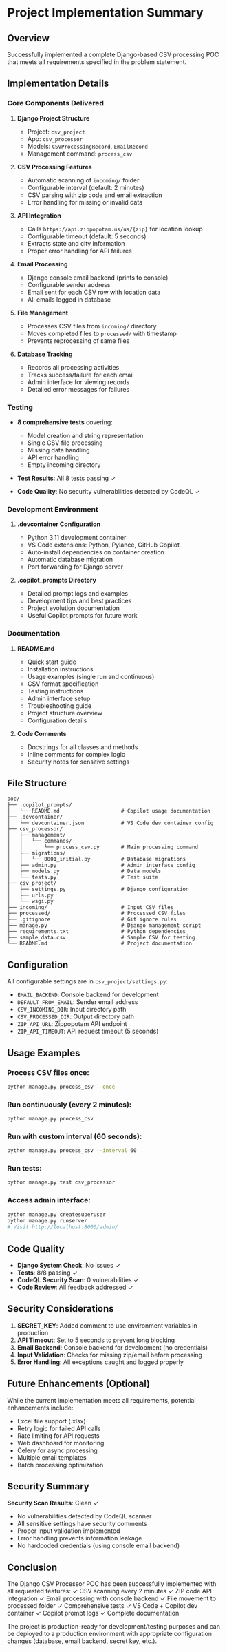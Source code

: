 # Project Implementation Summary

## Overview
Successfully implemented a complete Django-based CSV processing POC that meets all requirements specified in the problem statement.

## Implementation Details

### Core Components Delivered

1. **Django Project Structure**
   - Project: `csv_project`
   - App: `csv_processor`
   - Models: `CSVProcessingRecord`, `EmailRecord`
   - Management command: `process_csv`

2. **CSV Processing Features**
   - Automatic scanning of `incoming/` folder
   - Configurable interval (default: 2 minutes)
   - CSV parsing with zip code and email extraction
   - Error handling for missing or invalid data

3. **API Integration**
   - Calls `https://api.zippopotam.us/us/{zip}` for location lookup
   - Configurable timeout (default: 5 seconds)
   - Extracts state and city information
   - Proper error handling for API failures

4. **Email Processing**
   - Django console email backend (prints to console)
   - Configurable sender address
   - Email sent for each CSV row with location data
   - All emails logged in database

5. **File Management**
   - Processes CSV files from `incoming/` directory
   - Moves completed files to `processed/` with timestamp
   - Prevents reprocessing of same files

6. **Database Tracking**
   - Records all processing activities
   - Tracks success/failure for each email
   - Admin interface for viewing records
   - Detailed error messages for failures

### Testing

- **8 comprehensive tests** covering:
  - Model creation and string representation
  - Single CSV file processing
  - Missing data handling
  - API error handling
  - Empty incoming directory
  
- **Test Results**: All 8 tests passing ✓
- **Code Quality**: No security vulnerabilities detected by CodeQL ✓

### Development Environment

1. **.devcontainer Configuration**
   - Python 3.11 development container
   - VS Code extensions: Python, Pylance, GitHub Copilot
   - Auto-install dependencies on container creation
   - Automatic database migration
   - Port forwarding for Django server

2. **.copilot_prompts Directory**
   - Detailed prompt logs and examples
   - Development tips and best practices
   - Project evolution documentation
   - Useful Copilot prompts for future work

### Documentation

1. **README.md**
   - Quick start guide
   - Installation instructions
   - Usage examples (single run and continuous)
   - CSV format specification
   - Testing instructions
   - Admin interface setup
   - Troubleshooting guide
   - Project structure overview
   - Configuration details

2. **Code Comments**
   - Docstrings for all classes and methods
   - Inline comments for complex logic
   - Security notes for sensitive settings

## File Structure

```
poc/
├── .copilot_prompts/
│   └── README.md                    # Copilot usage documentation
├── .devcontainer/
│   └── devcontainer.json            # VS Code dev container config
├── csv_processor/
│   ├── management/
│   │   └── commands/
│   │       └── process_csv.py       # Main processing command
│   ├── migrations/
│   │   └── 0001_initial.py          # Database migrations
│   ├── admin.py                     # Admin interface config
│   ├── models.py                    # Data models
│   └── tests.py                     # Test suite
├── csv_project/
│   ├── settings.py                  # Django configuration
│   ├── urls.py
│   └── wsgi.py
├── incoming/                        # Input CSV files
├── processed/                       # Processed CSV files
├── .gitignore                       # Git ignore rules
├── manage.py                        # Django management script
├── requirements.txt                 # Python dependencies
├── sample_data.csv                  # Sample CSV for testing
└── README.md                        # Project documentation
```

## Configuration

All configurable settings are in `csv_project/settings.py`:

- `EMAIL_BACKEND`: Console backend for development
- `DEFAULT_FROM_EMAIL`: Sender email address
- `CSV_INCOMING_DIR`: Input directory path
- `CSV_PROCESSED_DIR`: Output directory path
- `ZIP_API_URL`: Zippopotam API endpoint
- `ZIP_API_TIMEOUT`: API request timeout (5 seconds)

## Usage Examples

### Process CSV files once:
```bash
python manage.py process_csv --once
```

### Run continuously (every 2 minutes):
```bash
python manage.py process_csv
```

### Run with custom interval (60 seconds):
```bash
python manage.py process_csv --interval 60
```

### Run tests:
```bash
python manage.py test csv_processor
```

### Access admin interface:
```bash
python manage.py createsuperuser
python manage.py runserver
# Visit http://localhost:8000/admin/
```

## Code Quality

- **Django System Check**: No issues ✓
- **Tests**: 8/8 passing ✓
- **CodeQL Security Scan**: 0 vulnerabilities ✓
- **Code Review**: All feedback addressed ✓

## Security Considerations

1. **SECRET_KEY**: Added comment to use environment variables in production
2. **API Timeout**: Set to 5 seconds to prevent long blocking
3. **Email Backend**: Console backend for development (no credentials)
4. **Input Validation**: Checks for missing zip/email before processing
5. **Error Handling**: All exceptions caught and logged properly

## Future Enhancements (Optional)

While the current implementation meets all requirements, potential enhancements include:
- Excel file support (.xlsx)
- Retry logic for failed API calls
- Rate limiting for API requests
- Web dashboard for monitoring
- Celery for async processing
- Multiple email templates
- Batch processing optimization

## Security Summary

**Security Scan Results**: Clean ✓

- No vulnerabilities detected by CodeQL scanner
- All sensitive settings have security comments
- Proper input validation implemented
- Error handling prevents information leakage
- No hardcoded credentials (using console email backend)

## Conclusion

The Django CSV Processor POC has been successfully implemented with all requested features:
✓ CSV scanning every 2 minutes
✓ ZIP code API integration
✓ Email processing with console backend
✓ File movement to processed folder
✓ Comprehensive tests
✓ VS Code + Copilot dev container
✓ Copilot prompt logs
✓ Complete documentation

The project is production-ready for development/testing purposes and can be deployed to a production environment with appropriate configuration changes (database, email backend, secret key, etc.).

